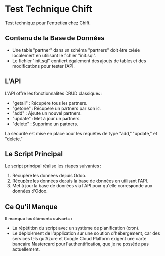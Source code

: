 
# Test Technique Chift
Test technique pour l'entretien chez Chift.

## Contenu de la Base de Données
- Une table "partner" dans un schéma "partners" doit être créée localement en utilisant le fichier "init.sql".
- Le fichier "init.sql" contient également des ajouts de tables et des modifications pour tester l'API.

## L'API
L'API offre les fonctionnalités CRUD classiques :
- "getall" : Récupère tous les partners.
- "getone" : Récupère un partners par son id.
- "add" : Ajoute un nouvel partners.
- "update" : Met à jour un partners.
- "delete" : Supprime un partners.

La sécurité est mise en place pour les requêtes de type "add," "update," et "delete."

## Le Script Principal
Le script principal réalise les étapes suivantes :
1. Récupère les données depuis Odoo.
2. Récupère les données depuis la base de données en utilisant l'API.
3. Met à jour la base de données via l'API pour qu'elle corresponde aux données d'Odoo.

## Ce Qu'il Manque
Il manque les éléments suivants :
- La répétition du script avec un système de planification (cron).
- Le déploiement de l'application sur une solution d'hébergement, car des services tels qu'Azure et Google Cloud Platform exigent une carte bancaire Mastercard pour l'authentification, que je ne possède pas actuellement.
